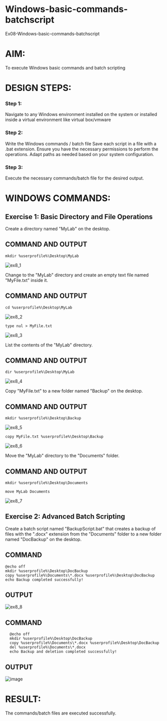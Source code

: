 # Windows-basic-commands-batchscript
Ex08-Windows-basic-commands-batchscript

# AIM:
To execute Windows basic commands and batch scripting

# DESIGN STEPS:

### Step 1:

Navigate to any Windows environment installed on the system or installed inside a virtual environment like virtual box/vmware 

### Step 2:

Write the Windows commands / batch file
Save each script in a file with a .bat extension.
Ensure you have the necessary permissions to perform the operations.
Adapt paths as needed based on your system configuration.
### Step 3:

Execute the necessary commands/batch file for the desired output. 

# WINDOWS COMMANDS:
## Exercise 1: Basic Directory and File Operations
Create a directory named "MyLab" on the desktop.


## COMMAND AND OUTPUT

```
mkdir %userprofile%\Desktop\MyLab
```

![ex8_1](https://github.com/user-attachments/assets/2a74a29c-349c-47e2-9ebc-a844290977f2)


Change to the "MyLab" directory and create an empty text file named "MyFile.txt" inside it.


## COMMAND AND OUTPUT

```
cd %userprofile%\Desktop\MyLab
```
![ex8_2](https://github.com/user-attachments/assets/7ffcaa76-350c-4f41-8e6f-5ca348e720c0)


```
type nul > MyFile.txt
```

![ex8_3](https://github.com/user-attachments/assets/6b96d213-fd30-41ab-a20b-f21d3b4f60f7)


List the contents of the "MyLab" directory.


## COMMAND AND OUTPUT

```
dir %userprofile%\Desktop\MyLab
```

![ex8_4](https://github.com/user-attachments/assets/3d46b18d-ff34-4150-8f2f-129750e157ec)


Copy "MyFile.txt" to a new folder named "Backup" on the desktop.

## COMMAND AND OUTPUT

```
mkdir %userprofile%\Desktop\Backup
```

![ex8_5](https://github.com/user-attachments/assets/edaf0b58-97d1-4360-a59f-618d341c2f4a)


```
copy MyFile.txt %userprofile%\Desktop\Backup
```

![ex8_6](https://github.com/user-attachments/assets/e48ec061-4490-46a2-a025-3d4ef660ccd8)


Move the "MyLab" directory to the "Documents" folder.

## COMMAND AND OUTPUT

```
mkdir %userprofile%\Desktop\Documents
```
```
move MyLab Documents
```

![ex8_7](https://github.com/user-attachments/assets/65a049fa-474f-4ace-b241-14dd73d36696)


## Exercise 2: Advanced Batch Scripting
Create a batch script named "BackupScript.bat" that creates a backup of files with the ".docx" extension from the "Documents" folder to a new folder named "DocBackup" on the desktop.

## COMMAND

```
@echo off
mkdir %userprofile%\Desktop\DocBackup
copy %userprofile%\Documents\*.docx %userprofile%\Desktop\DocBackup
echo Backup completed successfully!
```

## OUTPUT

![ex8_8](https://github.com/user-attachments/assets/2d4f05ac-265c-4d53-bd73-81bad6905d34)


## COMMAND
```
  @echo off
  mkdir %userprofile%\Desktop\DocBackup
  copy %userprofile%\Documents\*.docx %userprofile%\Desktop\DocBackup
  del %userprofile%\Documents\*.docx
  echo Backup and deletion completed successfully!
```
## OUTPUT

![image](https://github.com/user-attachments/assets/bf63b7f0-86ba-40ca-adc3-3711f05eb336)


# RESULT:
The commands/batch files are executed successfully.

